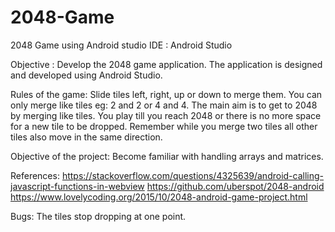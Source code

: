 # 2048-Game
2048 Game using Android studio
IDE : Android Studio

Objective : Develop the 2048 game application. The application is designed and developed using Android Studio. 

Rules of the game:
  Slide tiles left, right, up or down to merge them.
  You can only merge like tiles eg: 2 and 2 or 4 and 4.
  The main aim is to get to 2048 by merging like tiles.
  You play till you reach 2048 or there is no more space for a new tile to be dropped.
  Remember while you merge two tiles all other tiles also move in the same direction.

Objective of the project: Become familiar with handling arrays and matrices. 

References: 
  https://stackoverflow.com/questions/4325639/android-calling-javascript-functions-in-webview
  https://github.com/uberspot/2048-android
  https://www.lovelycoding.org/2015/10/2048-android-game-project.html
  
Bugs: 
 The tiles stop dropping at one point.
 
  
  

